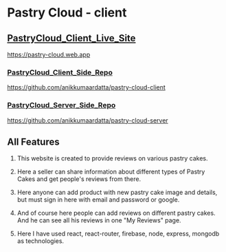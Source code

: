 # Pastry Cloud - client

## [PastryCloud_Client_Live_Site](https://pastry-cloud.web.app)

https://pastry-cloud.web.app

### [PastryCloud_Client_Side_Repo](https://github.com/anikkumaardatta/pastry-cloud-client)

https://github.com/anikkumaardatta/pastry-cloud-client

### [PastryCloud_Server_Side_Repo](https://github.com/anikkumaardatta/pastry-cloud-server)

https://github.com/anikkumaardatta/pastry-cloud-server

## All Features

1. This website is created to provide reviews on various pastry cakes.

2. Here a seller can share information about different types of Pastry Cakes and get people's reviews from there.

3. Here anyone can add product with new pastry cake image and details, but must sign in here with email and password or google.

4. And of course here people can add reviews on different pastry cakes. And he can see all his reviews in one "My Reviews" page.

5. Here I have used react, react-router, firebase, node, express, mongodb as technologies.
